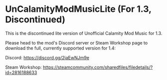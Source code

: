 # UnCalamityModMusicLite (For 1.3, Discontinued)

This is the discontinued lite version of Unofficial Calamity Mod Music for 1.3. 

Please head to the mod's Discord server or Steam Workshop page to download the full, currently supported version for 1.4:

Discord: https://discord.gg/2jaEwNJm9e

Steam Workshop: https://steamcommunity.com/sharedfiles/filedetails/?id=2816188633

